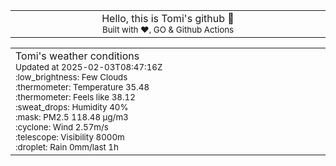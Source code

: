 
<div align="center">
<table>
<tbody>
<td align="center">
<img width="2000" height="0"><br>
Hello, this is Tomi's github 👋<br>
<sup>Built with ❤️, GO & Github Actions</sup><br>
<img width="2000" height="0">
</td>
</tbody>
</table>
</div>
<table>
<tbody>
<td align="left">
<img width="2000" height="0"><br>
Tomi's weather conditions<br>
<sup>Updated at 2025-02-03T08:47:16Z</sup><br>
<sup>:low_brightness: Few Clouds</sup><br>
<sup>:thermometer: Temperature 35.48 </sup><br>
<sup>:thermometer: Feels like 38.12</sup><br>
<sup>:sweat_drops: Humidity 40%</sup><br>
<sup>:mask: PM2.5 118.48 μg/m3</sup><br>
<sup>:cyclone: Wind 2.57m/s </sup><br>
<sup>:telescope: Visibility 8000m </sup><br>
<sup>:droplet: Rain 0mm/last 1h </sup><br>
<img width="2000" height="0">
</td>
<td align="left">
<img width="2000" height="0"><br>
<br>
<img width="2000" height="0">
</td>
</tbody>
</table>
</div>
    